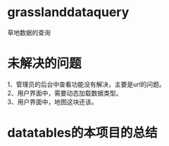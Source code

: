 # grasslanddataquery
草地数据的查询
# 未解决的问题
1、管理员的后台中查看功能没有解决，主要是url的问题。<br>
2、用户界面中，需要动态加载数据类型。<br>
3、用户界面中，地图这块还该。<br>
# datatables的本项目的总结
